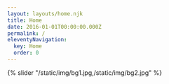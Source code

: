 ```yaml
---
layout: layouts/home.njk
title: Home
date: 2016-01-01T00:00:00.000Z
permalink: /
eleventyNavigation:
  key: Home
  order: 0
---
```

[](https://app.netlify.com/start/deploy?repository=https://github.com/danurbanowicz/eleventy-netlify-boilerplate&stack=cms)

{% slider "/static/img/bg1.jpg,/static/img/bg2.jpg" %}
